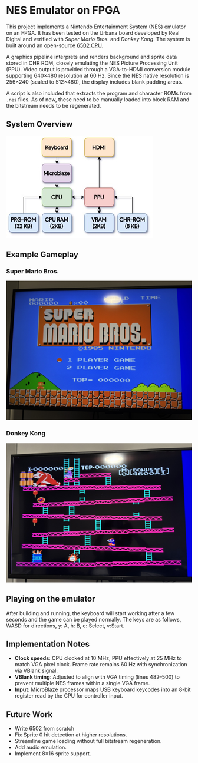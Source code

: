 # NES Emulator on FPGA

This project implements a Nintendo Entertainment System (NES) emulator on an FPGA. It has been tested on the Urbana board developed by Real Digital and verified with *Super Mario Bros.* and *Donkey Kong*. The system is built around an open-source [6502 CPU](https://github.com/mist-devel/T65).

A graphics pipeline interprets and renders background and sprite data stored in CHR ROM, closely emulating the NES Picture Processing Unit (PPU). Video output is provided through a VGA-to-HDMI conversion module supporting 640×480 resolution at 60 Hz. Since the NES native resolution is 256×240 (scaled to 512×480), the display includes blank padding areas.

A script is also included that extracts the program and character ROMs from `.nes` files. As of now, these need to be manually loaded into block RAM and the bitstream needs to be regenerated.
## System Overview
![Block diagram of NES emulator architecture](images/block-diagram.jpg)


## Example Gameplay

### Super Mario Bros.  
![Super Mario Bros. gameplay](images/smb.JPEG)

### Donkey Kong  
![Donkey Kong gameplay](images/dk.JPEG)

## Playing on the emulator
After building and running, the keyboard will start working after a few seconds and the game can be played normally.
The keys are as follows, WASD for directions, 
y: A, h: B, c: Select, v:Start.

## Implementation Notes

- **Clock speeds**: CPU clocked at 10 MHz, PPU effectively at 25 MHz to match VGA pixel clock. Frame rate remains 60 Hz with synchronization via VBlank signal.
- **VBlank timing**: Adjusted to align with VGA timing (lines 482–500) to prevent multiple NES frames within a single VGA frame.
- **Input**: MicroBlaze processor maps USB keyboard keycodes into an 8-bit register read by the CPU for controller input.

## Future Work

- Write 6502 from scratch
- Fix Sprite 0 hit detection at higher resolutions.
- Streamline game loading without full bitstream regeneration.
- Add audio emulation.
- Implement 8×16 sprite support.
